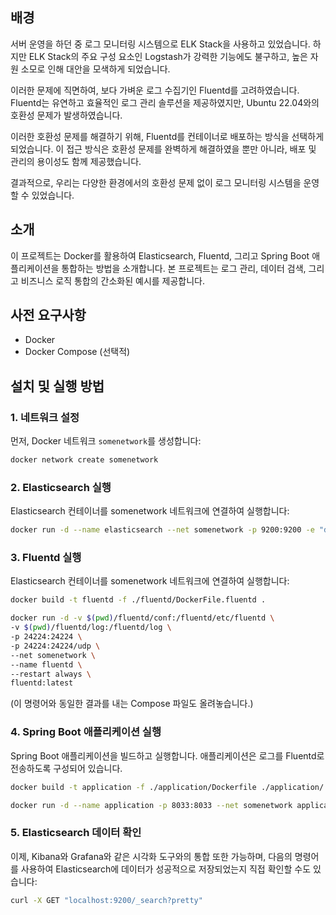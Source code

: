 ## 배경

서버 운영을 하던 중 로그 모니터링 시스템으로 ELK Stack을 사용하고 있었습니다. 하지만 ELK Stack의 주요 구성 요소인 Logstash가 강력한 기능에도 불구하고, 높은 자원 소모로 인해 대안을 모색하게 되었습니다.

이러한 문제에 직면하여, 보다 가벼운 로그 수집기인 Fluentd를 고려하였습니다. Fluentd는 유연하고 효율적인 로그 관리 솔루션을 제공하였지만, Ubuntu 22.04와의 호환성 문제가 발생하였습니다. 

이러한 호환성 문제를 해결하기 위해, Fluentd를 컨테이너로 배포하는 방식을 선택하게 되었습니다. 이 접근 방식은 호환성 문제를 완벽하게 해결하였을 뿐만 아니라, 배포 및 관리의 용이성도 함께 제공했습니다. 

결과적으로, 우리는 다양한 환경에서의 호환성 문제 없이 로그 모니터링 시스템을 운영할 수 있었습니다.

## 소개

이 프로젝트는 Docker를 활용하여 Elasticsearch, Fluentd, 그리고 Spring Boot 애플리케이션을 통합하는 방법을 소개합니다. 본 프로젝트는 로그 관리, 데이터 검색, 그리고 비즈니스 로직 통합의 간소화된 예시를 제공합니다.

## 사전 요구사항

- Docker
- Docker Compose (선택적)

## 설치 및 실행 방법

### 1. 네트워크 설정

먼저, Docker 네트워크 `somenetwork`를 생성합니다:

```bash
docker network create somenetwork
```

### 2. Elasticsearch 실행

Elasticsearch 컨테이너를 somenetwork 네트워크에 연결하여 실행합니다:

```bash
docker run -d --name elasticsearch --net somenetwork -p 9200:9200 -e "discovery.type=single-node" elasticsearch:7.17.15
```

### 3. Fluentd 실행

Elasticsearch 컨테이너를 somenetwork 네트워크에 연결하여 실행합니다:

```bash
docker build -t fluentd -f ./fluentd/DockerFile.fluentd .

docker run -d -v $(pwd)/fluentd/conf:/fluentd/etc/fluentd \
-v $(pwd)/fluentd/log:/fluentd/log \
-p 24224:24224 \
-p 24224:24224/udp \
--net somenetwork \
--name fluentd \
--restart always \
fluentd:latest
```
(이 명령어와 동일한 결과를 내는 Compose 파일도 올려놓습니다.)

### 4. Spring Boot 애플리케이션 실행

Spring Boot 애플리케이션을 빌드하고 실행합니다. 애플리케이션은 로그를 Fluentd로 전송하도록 구성되어 있습니다.

```bash
docker build -t application -f ./application/Dockerfile ./application/

docker run -d --name application -p 8033:8033 --net somenetwork application:latest
```

### 5. Elasticsearch 데이터 확인

이제, Kibana와 Grafana와 같은 시각화 도구와의 통합 또한 가능하며, 다음의 명령어를 사용하여 Elasticsearch에 데이터가 성공적으로 저장되었는지 직접 확인할 수도 있습니다:
```bash
curl -X GET "localhost:9200/_search?pretty"
```